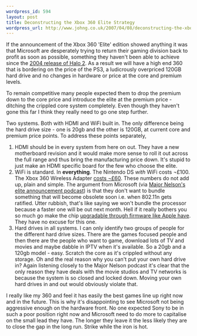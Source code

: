 ```yaml
--- 
wordpress_id: 594
layout: post
title: Deconstructing the Xbox 360 Elite Strategy
wordpress_url: http://www.johng.co.uk/2007/04/08/deconstructing-the-xbox-360-elite-strategy/
---
```

If the announcement of the Xbox 360 'Elite' edition showed anything it was that Microsoft are desperately trying to return their gaming division back to profit as soon as possible, something they haven't been able to achieve since the <a href="http://www.gamesindustry.biz/content_page.php?aid=6521">2004 release of Halo 2</a>. As a result we will have a high end 360 that is bordering on the price of the PS3, a ludicrously overpriced 120GB hard drive and no changes in hardware or price at the core and premium levels.

To remain competitive many people expected them to drop the premium down to the core price and introduce the elite at the premium price - ditching the crippled core system completely. Even though they haven't gone this far I think they really need to go one step further.

Two systems. Both with HDMI and WiFi built in. The only difference being the hard drive size - one is 20gb and the other is 120GB, at current core and premium price points. To address these points separately,
<ol>
	<li>HDMI should be in every system from here on out. They have a new motherboard revision and it would make more sense to roll it out across the full range and thus bring the manufacturing price down. It's stupid to just make an HDMI specific board for the few who choose the elite.</li>
	<li>WiFi is standard. In <strong>everything</strong>. The Nintendo DS <em>with</em> WiFi costs ¬£100. The Xbox 360 Wireless Adapter <a href="http://www.game.co.uk/ViewProduct.aspx?cat=11275&amp;mid=327033">costs ¬£60</a>. These numbers do not add up, plain and simple. The argument from Microsoft (via <a href="http://www.majornelson.com/archive/2007/03/27/the-one-about-the-xbox-360-elite.aspx">Major Nelson's elite announcement podcast</a>) is that they don't want to bundle something that will become obsolete soon i.e. when 802.11n gets ratified. Utter rubbish, that's like saying we won't bundle the processor because a faster one will be out next month. Hell if it really bothers you so much go make the chip <a href="http://store.apple.com/1-800-MY-APPLE/WebObjects/AppleStore.woa/wa/RSLID?mco=5F31E0A1&amp;nplm=D4141ZM%2FA">upgradable through firmware like Apple have</a>. They have no excuse for this one.</li>
	<li>Hard drives in all systems. I can only identify two groups of people for the different hard drive sizes. There are the games focused people and then there are the people who want to game, download lots of TV and movies and maybe dabble in IPTV when it's available. So a 20gb and a 120gb model - easy. Scratch the core as it's crippled without any storage. Oh and the real reason why you can't put your own hard drive in? Again listening closely to the Major Nelson podcast it's clear that the only reason they have deals with the movie studios and TV networks is because the system is so closed and locked down. Moving your own hard drives in and out would obviously violate that.</li>
</ol>
I really like my 360 and feel it has easily the best games line up right now and in the future. This is why it's disappointing to see Microsoft not being aggressive enough on the hardware front. No one expected Sony to be in such a poor position right now and Microsoft need to do more to capitalise on the small lead they have. The longer they leave it the less likely they are to close the gap in the long run. Strike while the iron is hot.
